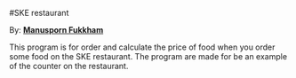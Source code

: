 #SKE restaurant

By: [**Manusporn Fukkham**](https://github.com/darmonlyone) 

This program is for order and calculate the price of food when you order some food on the
SKE restaurant.  The program are made for be an example of the counter on the restaurant. 
